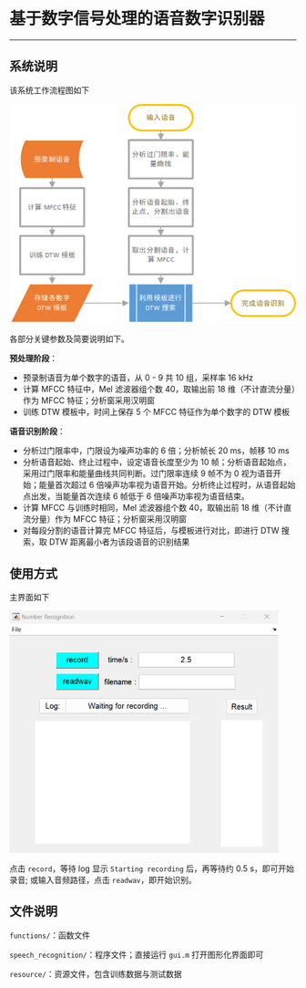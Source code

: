 # 基于数字信号处理的语音数字识别器

---

## 系统说明

该系统工作流程图如下

![pipeline](img/pipeline.png)

各部分关键参数及简要说明如下。 

**预处理阶段**：

- 预录制语音为单个数字的语音，从 0 - 9 共 10 组，采样率 16 kHz
- 计算 MFCC 特征中，Mel 滤波器组个数 40，取输出前 18 维（不计直流分量）作为 MFCC 特征；分析窗采用汉明窗
- 训练 DTW 模板中，时间上保存 5 个 MFCC 特征作为单个数字的 DTW 模板

**语音识别阶段**：

- 分析过门限率中，门限设为噪声功率的 6 倍；分析帧长 20 ms，帧移 10 ms
- 分析语音起始、终止过程中，设定语音长度至少为 10 帧；分析语音起始点，采用过门限率和能量曲线共同判断。过门限率连续 9 帧不为 0 视为语音开始；能量首次超过 6 倍噪声功率视为语音开始。分析终止过程时，从语音起始点出发，当能量首次连续 6 帧低于 6 倍噪声功率视为语音结束。
- 计算 MFCC 与训练时相同，Mel 滤波器组个数 40，取输出前 18 维（不计直流分量）作为 MFCC 特征；分析窗采用汉明窗
- 对每段分割的语音计算完 MFCC 特征后，与模板进行对比，即进行 DTW 搜索，取 DTW 距离最小者为该段语音的识别结果

## 使用方式

主界面如下

<img src="img/gui.png" alt="gui" style="zoom:67%;" />

点击 `record`，等待 log 显示 `Starting recording` 后，再等待约 0.5 s，即可开始录音; 或输入音频路径，点击 `readwav`，即开始识别。

## 文件说明

`functions/`：函数文件

`speech_recognition/`：程序文件；直接运行 `gui.m` 打开图形化界面即可

`resource/`：资源文件，包含训练数据与测试数据

